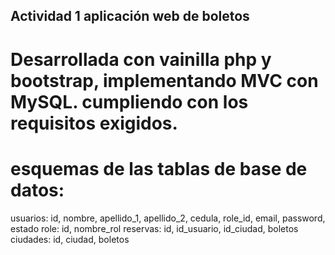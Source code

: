 ## Actividad 1 aplicación web de boletos 

# Desarrollada con vainilla php y bootstrap, implementando MVC con MySQL. cumpliendo con los requisitos exigidos.
# esquemas de las tablas de base de datos:

usuarios: id, nombre, apellido_1, apellido_2, cedula, role_id, email, password, estado
role: id, nombre_rol
reservas: id, id_usuario, id_ciudad, boletos
ciudades: id, ciudad, boletos
